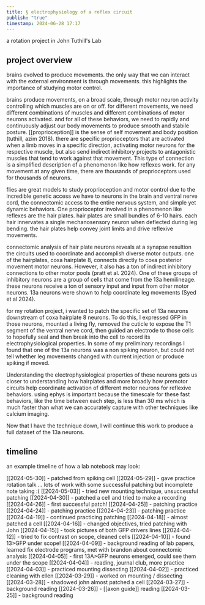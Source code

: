 ```yaml
---
title: § electrophysiology of a reflex circuit
publish: "true"
timestamp: 2024-06-28 17:17
---
```

a rotation project in John Tuthill's Lab
## project overview
brains evolved to produce movements. the only way that we can interact with the external environment is through movements. this highlights the importance of studying motor control.

brains produce movements, on a broad scale, through motor neuron activity controlling which muscles are on or off. for different movements, we need different combinations of muscles and different combinations of motor neurons activated. and for all of these behaviors, we need to rapidly and continuously adjust our body movements to produce smooth and stabile posture. [[proprioception]] is the sense of self movement and body position (tuthill, azim 2018). there are specific proprioceptors that are activated when a limb moves in a specific direction, activating motor neurons for the respective muscle, but also send indirect inhibitory projects to antagonistic muscles that tend to work against that movement. This type of connection is a simplified description of a phenomenon like how reflexes work. for any movement at any given time, there are thousands of proprioceptors used for thousands of neurons. 

flies are great models to study proprioception and motor control due to the incredible genetic access we have to neurons in the brain and ventral nerve cord, the connectomic access to the entire nervous system, and simple yet dynamic behaviors. One proprioceptor involved in a phenomenon like reflexes are the hair plates. hair plates are small bundles of 6-10 hairs. each hair innervates a single mechanosensory neuron when deflected during leg bending. the hair plates help convey joint limits and drive reflexive movements.

connectomic analysis of hair plate neurons reveals at a synapse resultion the circuits used to coordinate and accomplish diverse motor outputs. one of the hairplates, coxa hairplate 8, connects directly to coxa posterior movement motor neurons. However, it also has a ton of indirect inhibitory connections to other motor pools (pratt et al. 2024). One of these groups of inhibitory neurons are a group of cells that come from the 13a hemilineage. these neurons receive a ton of sensory input and input from other motor neurons. 13a neurons were shown to help coordinate leg movements (Syed et al 2024). 

for my rotation project, i wanted to patch the specific set of 13a neurons downstream of coxa hairplate 8 neurons. To do this, I expressed GFP in those neurons, mounted a living fly, removed the cuticle to expose the T1 segment of the ventral nerve cord, then guided an electrode to those cells to hopefully seal and then break into the cell to record its electrophysiological properties. In some of my preliminary recordings I found that one of the 13a neurons was a non spiking neuron, but could not tell whether leg movements changed with current injection or produce spiking if moved. 

Understanding the electrophysiological properties of these neurons gets us closer to understanding how hairplates and more broadly how premotor circuits help coordinate activation of different motor neurons for reflexive behaviors. using ephys is important because the timescale for these fast behaviors, like the time between each step, is less than 30 ms which is much faster than what we can accurately capture with other techniques like calcium imaging. 

Now that I have the technique down, I will continue this work to produce a full dataset of the 13a neurons.

## timeline
an example timeline of how a lab notebook may look:

[[2024-05-30]] - patched from spiking cell
[[2024-05-29]] - gave practice rotation talk
... lots of work with some successful patching but incomplete note taking :(
[[2024-05-03]] - tried new mounting technique, unsuccessful patching
[[2024-04-30]] - patched a cell and tried to make a recording
[[2024-04-26]] - first successful patch!
[[2024-04-25]] - patching practice
[[2024-04-24]] - patching practice
[[2024-04-23]] - patching practice
[[2024-04-19]] - continued practicing patching
[[2024-04-18]] - almost patched a cell
[[2024-04-16]] - changed objectives, tried patching with John
[[2024-04-15]] - took pictures of both GFP drivers lines
[[2024-04-12]] - tried to fix contrast on scope, cleaned cells
[[2024-04-10]] - found 13>GFP under scope!
[[2024-04-09]] - background reading of lab papers, learned fix electrode programs, met with brandon about connectomic analysis
[[2024-04-05]] - first 13A>GFP neurons emerged, could see them under the scope
[[2024-04-04]] - reading, journal club, more practice
[[2024-04-03]] - practiced mounting dissecting
[[2024-04-02]] - practiced cleaning with ellen
[[2024-03-29]] - worked on mounting / dissecting
[[2024-03-28]] - shadowed john almost patched a cell
[[2024-03-27]] -  background reading
[[2024-03-26]] - [[axon guide]] reading
[[2024-03-25]] - background reading
